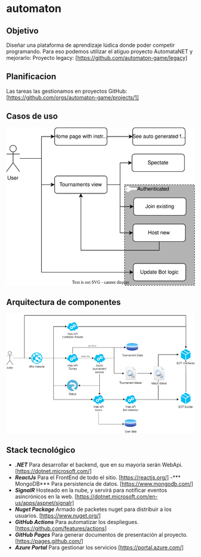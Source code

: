 # automaton

## Objetivo
Diseñar una plataforma de aprendizaje lúdica donde poder competir programando. Para eso podemos utilizar el atiguo proyecto AutomataNET y mejorarlo:
Proyecto legacy: [https://github.com/automaton-game/legacy]

## Planificacion
Las tareas las gestionamos en proyectos GitHub: [https://github.com/orgs/automaton-game/projects/1]

## Casos de uso

<div align="center"><a href="https://app.diagrams.net/#Hautomaton-game%2Fautomaton-game%2Fmain%2Fcomponentes.drawio.svg" target="_blank">
<img src="./componentes.drawio.svg" />
</a></div>

## Arquitectura de componentes

<div align="center"><a href="https://app.diagrams.net/#Hautomaton-game%2Fautomaton-game%2Fmain%2Fmodulos-Components.drawio.png" target="_blank">
<img src="./modulos-Components.drawio.png" />
</a></div>

## Stack tecnológico

- ***.NET*** Para desarrollar el backend, que en su mayoría serán WebApi. [https://dotnet.microsoft.com/]
- ***ReactJs*** Para el FrontEnd de todo el sitio. [https://reactjs.org/]
-*** MongoDB*** Para persistencia de datos. [https://www.mongodb.com/]
- ***SignalR*** Hosteado en la nube, y servirá para notificar eventos asincrónicos en la web. [https://dotnet.microsoft.com/en-us/apps/aspnet/signalr]
- ***Nuget Package*** Armado de packetes nuget para distribuir a los usuarios. [https://www.nuget.org/]
- ***GitHub Actions*** Para automatizar los despliegues. [https://github.com/features/actions]
- ***GitHub Pages*** Para generar documentos de presentación al proyecto. [https://pages.github.com/]
- ***Azure Portal*** Para gestionar los servicios [https://portal.azure.com/]

